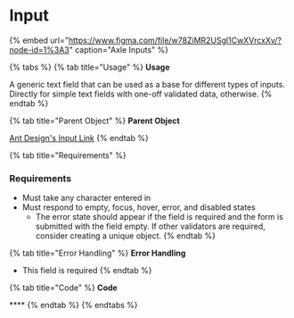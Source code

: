 # Input

{% embed url="https://www.figma.com/file/w78ZiMR2USgl1CwXVrcxXv/?node-id=1%3A3" caption="Axle Inputs" %}

{% tabs %}
{% tab title="Usage" %}
**Usage**

A generic text field that can be used as a base for different types of inputs. Directly for simple text fields with one-off validated data, otherwise.
{% endtab %}

{% tab title="Parent Object" %}
**Parent Object**

[Ant Design's Input Link](https://ant.design/components/input/)
{% endtab %}

{% tab title="Requirements" %}
### **Requirements**

* Must take any character entered in
* Must respond to empty, focus, hover, error, and disabled states
  * The error state should appear if the field is required and the form is submitted with the field empty. If other validators are required, consider creating a unique object.
{% endtab %}

{% tab title="Error Handling" %}
**Error Handling**

* This field is required
{% endtab %}

{% tab title="Code" %}
**Code**

\*\*\*\*
{% endtab %}
{% endtabs %}



